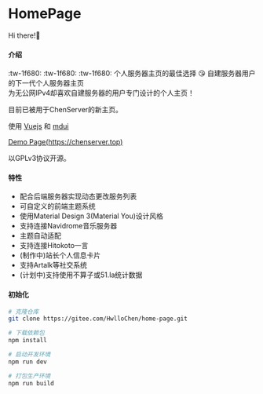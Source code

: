 # HomePage

Hi there!👋

#### 介绍
 :tw-1f680: :tw-1f680: :tw-1f680: 个人服务器主页的最佳选择 :kissing_heart: 自建服务器用户的下一代个人服务器主页  
 为无公网IPv4却喜欢自建服务器的用户专门设计的个人主页！

目前已被用于ChenServer的新主页。

使用 [Vuejs](https://vuejs.org) 和 [mdui](https://mdui.org)

[Demo Page(https://chenserver.top)](https://chenserver.top)

以GPLv3协议开源。

#### 特性

- 配合后端服务器实现动态更改服务列表
- 可自定义的前端主题系统
- 使用Material Design 3(Material You)设计风格
- 支持连接Navidrome音乐服务器
- 主题自动适配
- 支持连接Hitokoto一言
- (制作中)站长个人信息卡片
- 支持Artalk等社交系统
- (计划中)支持使用不算子或51.la统计数据

#### 初始化

```bash
# 克隆仓库
git clone https://gitee.com/HwlloChen/home-page.git

# 下载依赖包
npm install

# 启动开发环境
npm run dev

# 打包生产环境
npm run build

```

